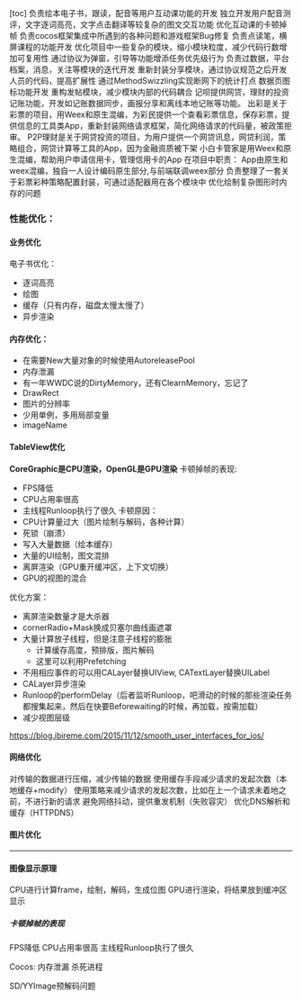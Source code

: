 [toc]
负责绘本电子书，跟读，配音等用户互动课功能的开发
独立开发用户配音测评，文字逐词高亮，文字点击翻译等较复杂的图文交互功能
优化互动课的卡顿掉帧
负责cocos框架集成中所遇到的各种问题和游戏框架Bug修复
负责点读笔，横屏课程的功能开发
优化项目中一些复杂的模块，缩小模块粒度，减少代码行数增加可复用性
通过协议为弹窗，引导等功能增添任务优先级行为
负责过数据，平台档案，消息，关注等模块的迭代开发
重新封装分享模块，通过协议规范之后开发人员的代码，提高扩展性
通过MethodSwizzling实现断网下的统计打点
数据页图标功能开发
重构发帖模块，减少模块内部的代码耦合 
记呗提供网贷，理财的投资记账功能，开发如记账数据同步，画报分享和离线本地记账等功能。
出彩是关于彩票的项目，用Weex和原生混编，为彩民提供一个查看彩票信息，保存彩票，提供信息的工具类App，重新封装网络请求框架，简化网络请求的代码量，被政策拒审。
P2P理财是关于网贷投资的项目，为用户提供一个网贷讯息，网贷利润，策略组合，网贷计算等工具的App，因为金融资质被下架
小白卡管家是用Weex和原生混编，帮助用户申请信用卡，管理信用卡的App
在项目中职责：
App由原生和weex混编，独自一人设计编码原生部分,与前端联调weex部分
负责整理了一套关于彩票彩种策略配置封装，可通过适配器用在各个模块中
优化绘制复杂图形时内存的问题


### 性能优化：
#### 业务优化
电子书优化：
- 逐词高亮
- 绘图
- 缓存（只有内存，磁盘太慢太慢了）
- 异步渲染
#### 内存优化：
- 在需要New大量对象的时候使用AutoreleasePool
- 内存泄漏
- 有一年WWDC说的DirtyMemory，还有ClearnMemory，忘记了
- DrawRect
- 图片的分辨率
- 少用单例，多用局部变量
- imageName
#### TableView优化
**CoreGraphic是CPU渲染，OpenGL是GPU渲染**
卡顿掉帧的表现:
- FPS降低
- CPU占用率很高
- 主线程Runloop执行了很久
卡顿原因：
- CPU计算量过大（图片绘制与解码，各种计算）
- 死锁（崩溃）
- 写入大量数据（绘本缓存）
- 大量的UI绘制，图文混排
- 离屏渲染（GPU重开缓冲区，上下文切换）
- GPU的视图的混合

优化方案：
- 离屏渲染数量才是大杀器
- cornerRadio+Mask换成贝塞尔曲线画遮罩
- 大量计算放子线程，但是注意子线程的膨胀
  - 计算缓存高度，预排版，图片解码
  - 这里可以利用Prefetching
- 不用相应事件的可以用CALayer替换UIView, CATextLayer替换UILabel
- CALayer异步渲染
- Runloop的performDelay（后者监听Runloop，吧滑动的时候的那些渲染任务都搜集起来，然后在快要Beforewaiting的时候，再加载，按需加载）
- 减少视图层级

https://blog.ibireme.com/2015/11/12/smooth_user_interfaces_for_ios/
#### 网络优化
对传输的数据进行压缩，减少传输的数据
使用缓存手段减少请求的发起次数（本地缓存+modify）
使用策略来减少请求的发起次数，比如在上一个请求未着地之前，不进行新的请求
避免网络抖动，提供重发机制（失败容灾）
优化DNS解析和缓存（HTTPDNS）
#### 图片优化

*************
#### 图像显示原理
CPU进行计算frame，绘制，解码，生成位图
GPU进行渲染，将结果放到缓冲区
显示
##### 卡顿掉帧的表现
FPS降低
CPU占用率很高
主线程Runloop执行了很久


Cocos:
内存泄漏
杀死进程


SD/YYImage预解码问题

